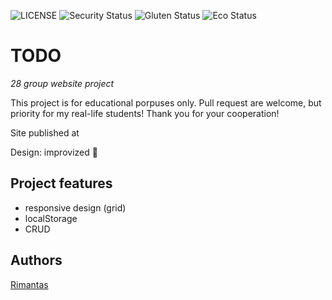 ![LICENSE](https://img.shields.io/badge/license-MIT-blue.svg?style=flat-square)
![Security Status](https://img.shields.io/security-headers?label=Security&url=https%3A%2F%2Fgithub.com&style=flat-square)
![Gluten Status](https://img.shields.io/badge/Gluten-Free-green.svg)
![Eco Status](https://img.shields.io/badge/ECO-Friendly-green.svg)

# TODO

_28 group website project_

This project is for educational porpuses only. Pull request are welcome, but priority for my real-life students! Thank you for your cooperation!

Site published at

Design: improvized 🎅

## Project features

- responsive design (grid)
- localStorage
- CRUD

## Authors

[Rimantas]()
